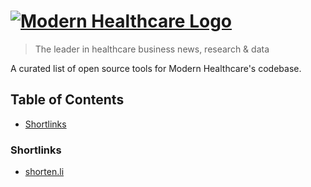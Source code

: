 # [![Modern Healthcare Logo](http://www.modernhealthcare.com/images/mh-logo.gif 'Modern Healthcare Logo')](http://www.modernhealthcare.com/)

> The leader in healthcare business news, research & data

A curated list of open source tools for Modern Healthcare's codebase.

## Table of Contents
- [Shortlinks](#shortlinks)

### Shortlinks
- [shorten.li](https://shorten.li/)
